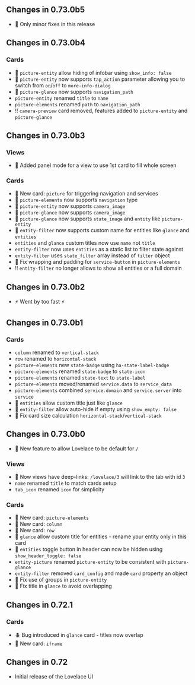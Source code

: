 ## Changes in 0.73.0b5
- :checkered_flag: Only minor fixes in this release

## Changes in 0.73.0b4

### Cards
- :mega: `picture-entity` allow hiding of infobar using `show_info: false`
- :mega: `picture-entity` now supports `tap_action` parameter allowing you to switch from `on`/`off` to `more-info-dialog`
- :mega: `picture-glance` now supports `navigation_path`
- `picture-entity` renamed `title` to `name`
- `picture-elements` renamed `path` to `navigation_path`
- :bangbang: `camera-preview` card removed, features added to `picture-entity` and `picture-glance`

## Changes in 0.73.0b3

### Views
- :mega: Added panel mode for a view to use 1st card to fill whole screen

### Cards
- :mega: New card: `picture` for triggering navigation and services
- :mega: `picture-elements` now supports `navigation` type
- :mega: `picture-entity` now supports `camera_image`
- :mega: `picture-glance` now supports `camera_image`
- :mega: `picture-glance` now supports `state_image` and `entity` like `picture-entity`
- :mega: `entity-filter` now supports custom name for entities like `glance` and `entities`
- `entities` and `glance` custom titles now use `name` not `title`
- `entity-filter` now uses `entities` as a static list to filter state against
- `entity-filter` uses `state_filter` array instead of `filter` object
- :wrench: Fix wrapping and padding for `service-button` in `picture-elements`
- :bangbang: `entity-filter` no longer allows to show all entities or a full domain

## Changes in 0.73.0b2
- :zap: Went by too fast :zap:

## Changes in 0.73.0b1

### Cards
- `column` renamed to `vertical-stack`
- `row` renamed to `horizontal-stack`
- `picture-elements` new `state-badge` using `ha-state-label-badge`
- `picture-elements` renamed `state-badge` to `state-icon`
- `picture-elements` renamed `state-text` to `state-label`
- `picture-elements` moved/renamed `service.data` to `service_data`
- `picture-elements` combined `service.domain` and `service.server` into `service`
- :mega: `entities` allow custom title just like `glance`
- :mega: `entity-filter` allow auto-hide if empty using `show_empty: false`
- :wrench: Fix card size calculation `horizontal-stack`/`vertical-stack` 

## Changes in 0.73.0b0
- :mega: New feature to allow Lovelace to be default for `/`

### Views
- :mega: Now views have deep-links: `/lovelace/3` will link to the tab with id `3`
- `name` renamed `title` to match cards setup
- `tab_icon` renamed `icon` for simplicity

### Cards
- :mega: New card: `picture-elements`
- :mega: New card: `column`
- :mega: New card: `row`
- :mega: `glance` allow custom title for entities - rename your entity only in this card
- :mega: `entities` toggle button in header can now be hidden using `show_header_toggle: false`
- `entity-picture` renamed `picture-entity` to be consistent with `picture-glance`
- `entity-filter` removed `card_config` and made `card` property an object
- :wrench: Fix use of groups in `picture-entity`
- :wrench: Fix title in `glance` to avoid overlapping

## Changes in 0.72.1

### Cards
- :beetle: Bug introduced in `glance` card - titles now overlap
- :mega: New card: `iframe`

## Changes in 0.72
- Initial release of the Lovelace UI
